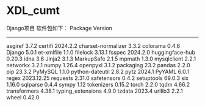 # XDL_cumt
Django项目
软件包如下：
Package     Version
----------- -------
asgiref            3.7.2
certifi            2024.2.2
charset-normalizer 3.3.2
colorama           0.4.6
Django             5.0.1
et-xmlfile         1.1.0
filelock           3.13.1
fsspec             2024.2.0
huggingface-hub    0.20.3
idna               3.6
Jinja2             3.1.3
MarkupSafe         2.1.5
mpmath             1.3.0
mysqlclient        2.2.1
networkx           3.2.1
numpy              1.26.4
openpyxl           3.1.2
packaging          23.2
pandas             2.2.0
pip                23.3.2
PyMySQL            1.1.0
python-dateutil    2.8.2
pytz               2024.1
PyYAML             6.0.1
regex              2023.12.25
requests           2.31.0
safetensors        0.4.2
setuptools         69.0.3
six                1.16.0
sqlparse           0.4.4
sympy              1.12
tokenizers         0.15.2
torch              2.2.0
tqdm               4.66.2
transformers       4.38.1
typing_extensions  4.9.0
tzdata             2023.4
urllib3            2.2.1
wheel              0.42.0

